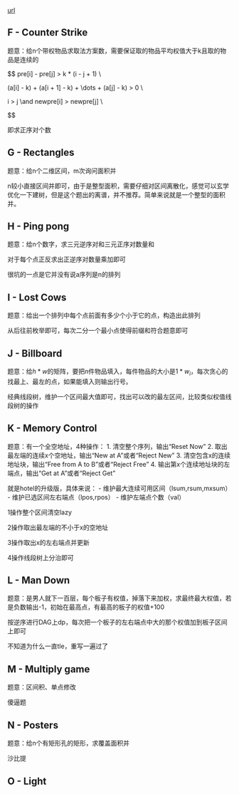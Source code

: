 [url](https://vjudge.net/contest/314268)

## F - Counter Strike

题意：给n个带权物品求取法方案数，需要保证取的物品平均权值大于k且取的物品是连续的

$$
pre[i] - pre[j] > k * (i - j + 1) \\

(a[i] - k) + (a[i + 1] - k) + \dots + (a[j] - k) > 0 \\

i > j \and newpre[i] > newpre[j] \\

$$

即求正序对个数

## G - Rectangles

题意：给n个二维区间，m次询问面积并

n较小直接区间并即可，由于是整型面积，需要仔细对区间离散化，感觉可以玄学优化一下建树，但是这个题出的离谱，并不推荐。简单来说就是一个整型的面积并。

## H - Ping pong

题意：给n个数字，求三元逆序对和三元正序对数量和

对于每个点正反求出正逆序对数量乘加即可

很坑的一点是它并没有说a序列是n的排列

## I - Lost Cows

题意：给出一个排列中每个点前面有多少个小于它的点，构造出此排列

从后往前枚举即可，每次二分一个最小点使得前缀和符合题意即可

## J - Billboard

题意：给$h*w$的矩阵，要把$n$件物品填入，每件物品的大小是$1*w_i$，每次贪心的找最上、最左的点，如果能填入则输出行号。

经典线段树，维护一个区间最大值即可，找出可以改的最左区间，比较类似权值线段树的操作

## K - Memory Control

题意：有一个全空地址，4种操作：
    1. 清空整个序列，输出“Reset Now”
    2. 取出最左端的连续x个空地址，输出“New at A”或者“Reject New”
    3. 清空包含x的连续地址块，输出“Free from A to B”或者“Reject Free”
    4. 输出第x个连续地址块的左端点，输出“Get at A”或者“Reject Get”

就是hotel的升级版，具体来说：
    - 维护最大连续可用区间（lsum,rsum,mxsum）
    - 维护已选区间左右端点（lpos,rpos）
    - 维护左端点个数（val）

1操作整个区间清空lazy

2操作取出最左端的不小于x的空地址

3操作取出x的左右端点并更新

4操作线段树上分治即可

## L - Man Down

题意：是男人就下一百层，每个板子有权值，掉落下来加权，求最终最大权值，若是负数输出-1，初始在最高点，有最高的板子的权值+100

按逆序进行DAG上dp，每次把一个板子的左右端点中大的那个权值加到板子区间上即可

不知道为什么一直tle，重写一遍过了

## M - Multiply game

题意：区间积、单点修改

傻逼题

## N - Posters

题意：给n个有矩形孔的矩形，求覆盖面积并

沙比提

## O - Light
